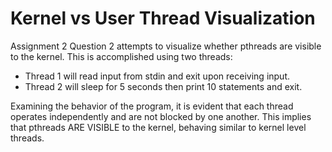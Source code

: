 # Kernel vs User Thread Visualization
Assignment 2 Question 2 attempts to visualize whether pthreads are visible to the kernel. This is accomplished using two threads: 

- Thread 1 will read input from stdin and exit upon receiving input.
- Thread 2 will sleep for 5 seconds then print 10 statements and exit.

Examining the behavior of the program, it is evident that each thread operates independently and are not blocked by one another.
This implies that pthreads ARE VISIBLE to the kernel, behaving similar to kernel level threads.
